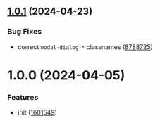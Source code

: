 ## [1.0.1](https://github.com/bent10/posthtml-bootstrap/compare/v1.0.0...v1.0.1) (2024-04-23)


### Bug Fixes

* correct `modal-dialog-*` classnames ([8788725](https://github.com/bent10/posthtml-bootstrap/commit/87887257a6ada90c0264f9506776c13fcb94c5d3))

# 1.0.0 (2024-04-05)


### Features

* init ([1601549](https://github.com/bent10/posthtml-bootstrap/commit/160154966d48bfc6682b2f166a44dbf78b173708))

